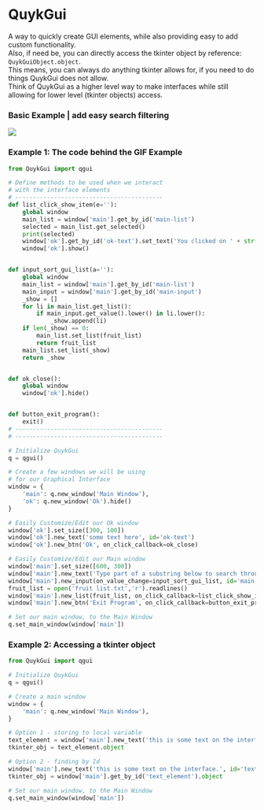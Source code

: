 # QuykGui
A way to quickly create GUI elements, while also providing easy to add custom functionality.  
Also, if need be, you can directly access the tkinter object by reference: `QuykGuiObject.object`.  
This means, you can always do anything tkinter allows for, if you need to do things QuykGui does not allow.  
Think of QuykGui as a higher level way to make interfaces while still allowing for lower level (tkinter objects) access.


### Basic Example | add easy search filtering

![](https://github.com/mwd1993/QuykGui/blob/main/quykgui%20example.gif)

### Example 1: The code behind the GIF Example

```python
from QuykGui import qgui

# Define methods to be used when we interact
# with the interface elements
# ------------------------------------------
def list_click_show_item(e=''):
    global window
    main_list = window['main'].get_by_id('main-list')
    selected = main_list.get_selected()
    print(selected)
    window['ok'].get_by_id('ok-text').set_text('You clicked on ' + str(selected))
    window['ok'].show()


def input_sort_gui_list(a=''):
    global window
    main_list = window['main'].get_by_id('main-list')
    main_input = window['main'].get_by_id('main-input')
    _show = []
    for li in main_list.get_list():
        if main_input.get_value().lower() in li.lower():
            _show.append(li)
    if len(_show) == 0:
        main_list.set_list(fruit_list)
        return fruit_list
    main_list.set_list(_show)
    return _show


def ok_close():
    global window
    window['ok'].hide()


def button_exit_program():
    exit()
# ------------------------------------------
# ------------------------------------------

# Initialize QuykGui
q = qgui()

# Create a few windows we will be using
# for our Graphical Interface
window = {
    'main': q.new_window('Main Window'),
    'ok': q.new_window('Ok').hide()
}

# Easily Customize/Edit our Ok window
window['ok'].set_size([300, 100])
window['ok'].new_text('some text here', id='ok-text')
window['ok'].new_btn('Ok', on_click_callback=ok_close)

# Easily Customize/Edit our Main window
window['main'].set_size([600, 300])
window['main'].new_text('Type part of a substring below to search through the list (press enter to search)')
window['main'].new_input(on_value_change=input_sort_gui_list, id='main-input')
fruit_list = open('fruit list.txt','r').readlines()
window['main'].new_list(fruit_list, on_click_callback=list_click_show_item,id='main-list')
window['main'].new_btn('Exit Program', on_click_callback=button_exit_program,id='main-button')

# Set our main window, to the Main Window
q.set_main_window(window['main'])

```

### Example 2: Accessing a tkinter object
```python
from QuykGui import qgui

# Initialize QuykGui
q = qgui()

# Create a main window
window = {
    'main': q.new_window('Main Window'),
}

# Option 1 - storing to local variable
text_element = window['main'].new_text('this is some text on the interface.')
tkinter_obj = text_element.object

# Option 2 - finding by Id
window['main'].new_text('this is some text on the interface.', id='text_element')
tkinter_obj = window['main'].get_by_id('text_element').object

# Set our main window, to the Main Window
q.set_main_window(window['main'])
```
